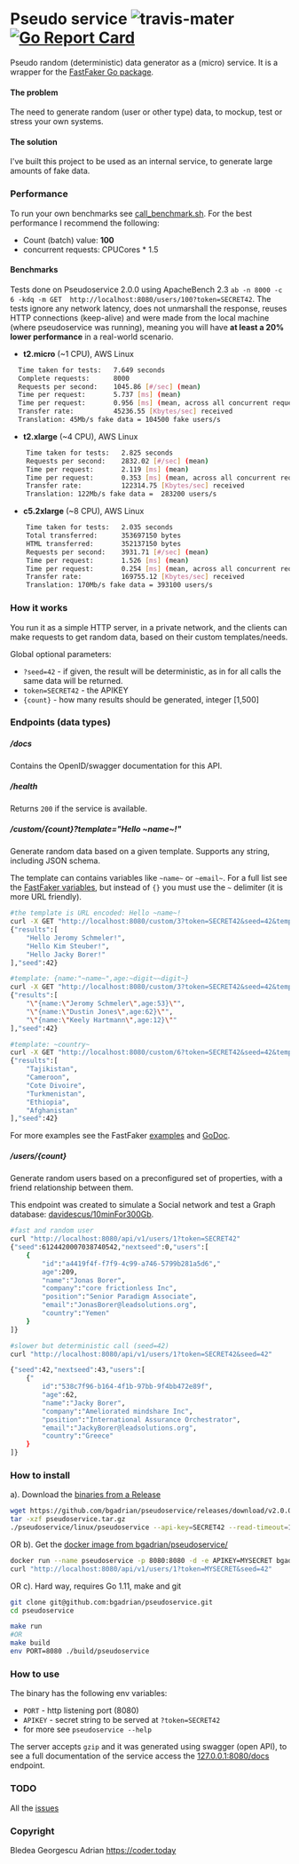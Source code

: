 # Pseudo service ![travis-mater](https://travis-ci.com/bgadrian/pseudoservice.svg?branch=master) [![Go Report Card](https://goreportcard.com/badge/github.com/bgadrian/pseudoservice)](https://goreportcard.com/report/github.com/bgadrian/pseudoservice)

Pseudo random (deterministic) data generator as a (micro) service.
It is a wrapper for the [FastFaker Go package](https://github.com/bgadrian/fastfaker).

#### The problem
The need to generate random (user or other type) data, to mockup, test or stress  your own systems. 

#### The solution
I've built this project to be used as an internal service, to generate large amounts of fake data.

### Performance 
To run your own benchmarks see [call_benchmark.sh](./call_benchmark.sh). For the best performance I recommend the following:
* Count (batch) value: **100**
* concurrent requests: CPUCores * 1.5

#### Benchmarks
Tests done on Pseudoservice 2.0.0 using ApacheBench 2.3 `ab -n 8000 -c 6 -kdq -m GET  http://localhost:8080/users/100?token=SECRET42`. The tests ignore any network latency, does not unmarshall the response, reuses HTTP connections (keep-alive) and were made from the local machine (where pseudoservice was running), meaning you will have **at least a 20% lower performance** in a real-world scenario.

* **t2.micro** (~1 CPU), AWS Linux
```bash
  Time taken for tests:   7.649 seconds
  Complete requests:      8000
  Requests per second:    1045.86 [#/sec] (mean)
  Time per request:       5.737 [ms] (mean)
  Time per request:       0.956 [ms] (mean, across all concurrent requests)
  Transfer rate:          45236.55 [Kbytes/sec] received
  Translation: 45Mb/s fake data = 104500 fake users/s
```
* **t2.xlarge** (~4 CPU), AWS Linux
```bash
    Time taken for tests:   2.825 seconds
    Requests per second:    2832.02 [#/sec] (mean)
    Time per request:       2.119 [ms] (mean)
    Time per request:       0.353 [ms] (mean, across all concurrent requests)
    Transfer rate:          122314.75 [Kbytes/sec] received
    Translation: 122Mb/s fake data =  283200 users/s
```
* **c5.2xlarge**	(~8 CPU), AWS Linux
```bash
    Time taken for tests:   2.035 seconds
    Total transferred:      353697150 bytes
    HTML transferred:       352137150 bytes
    Requests per second:    3931.71 [#/sec] (mean)
    Time per request:       1.526 [ms] (mean)
    Time per request:       0.254 [ms] (mean, across all concurrent requests)
    Transfer rate:          169755.12 [Kbytes/sec] received
    Translation: 170Mb/s fake data = 393100 users/s
```

### How it works

You run it as a simple HTTP server, in a private network, and the clients can make requests to get random data, based on their custom templates/needs.

Global optional parameters:
* `?seed=42` - if given, the result will be deterministic, as in for all calls the same data will be returned.
* `token=SECRET42` - the APIKEY
* `{count}` - how many results should be generated, integer [1,500]

### Endpoints (data types)

##### /docs 
Contains the OpenID/swagger documentation for this API.

##### /health
Returns `200` if the service is available.

##### /custom/{count}?template="Hello &#126;name&#126;!"
Generate random data based on a given template. Supports any string, including JSON schema.

The template can contains variables like `~name~` or `~email~`. For a full list see the [FastFaker variables](https://github.com/bgadrian/fastfaker/blob/master/TEMPLATE_VARIABLES.md), but instead of `{}` you must use the `~` delimiter (it is more URL friendly).

```bash
#the template is URL encoded: Hello ~name~!
curl -X GET "http://localhost:8080/custom/3?token=SECRET42&seed=42&template=Hello%20~name~%21"
{"results":[
    "Hello Jeromy Schmeler!",
    "Hello Kim Steuber!",
    "Hello Jacky Borer!"
],"seed":42}

#template: {name:"~name~",age:~digit~~digit~}
curl -X GET "http://localhost:8080/custom/3?token=SECRET42&seed=42&template=%22%7Bname%3A%22~name~%22%2Cage%3A~digit~%7D%22"
{"results":[
    "\"{name:\"Jeromy Schmeler\",age:53}\"",
    "\"{name:\"Dustin Jones\",age:62}\"",
    "\"{name:\"Keely Hartmann\",age:12}\""
],"seed":42}

#template: ~country~
curl -X GET "http://localhost:8080/custom/6?token=SECRET42&seed=42&template=~country~"
{"results":[
    "Tajikistan",
    "Cameroon",
    "Cote Divoire",
    "Turkmenistan",
    "Ethiopia",
    "Afghanistan"
],"seed":42}
``` 

For more examples see the FastFaker [examples](https://github.com/bgadrian/fastfaker/tree/master/example) and [GoDoc](https://godoc.org/github.com/bgadrian/fastfaker/faker#pkg-examples).

##### /users/{count}
Generate random users based on a preconfigured set of properties, with a friend relationship between them.

This endpoint was created to simulate a Social network and test a Graph database: [davidescus/10minFor300Gb](https://github.com/davidescus/10minFor300Gb).

```bash
#fast and random user
curl "http://localhost:8080/api/v1/users/1?token=SECRET42"
{"seed":6124420007038740542,"nextseed":0,"users":[
    {
        "id":"a4419f4f-f7f9-4c99-a746-5799b281a5d6","
        age":209,
        "name":"Jonas Borer",
        "company":"core frictionless Inc",
        "position":"Senior Paradigm Associate",
        "email":"JonasBorer@leadsolutions.org",
        "country":"Yemen"
    }
]}

#slower but deterministic call (seed=42)
curl "http://localhost:8080/api/v1/users/1?token=SECRET42&seed=42"

{"seed":42,"nextseed":43,"users":[
    {"
        id":"538c7f96-b164-4f1b-97bb-9f4bb472e89f",
        "age":62,
        "name":"Jacky Borer",
        "company":"Ameliorated mindshare Inc",
        "position":"International Assurance Orchestrator",
        "email":"JackyBorer@leadsolutions.org",
        "country":"Greece"
    }
]}
```

### How to install

a). Download the [binaries from a Release](https://github.com/bgadrian/pseudoservice/releases)
```bash
wget https://github.com/bgadrian/pseudoservice/releases/download/v2.0.0/pseudoservice.tar.gz
tar -xzf pseudoservice.tar.gz
./pseudoservice/linux/pseudoservice --api-key=SECRET42 --read-timeout=1s --write-timeout=1s --keep-alive=15s --listen-limit=1024 --max-header-size=3KiB --host=0.0.0.0 --port=8080
```

OR b). Get the [docker image from bgadrian/pseudoservice/](https://hub.docker.com/r/bgadrian/pseudoservice/)
```bash
docker run --name pseudoservice -p 8080:8080 -d -e APIKEY=MYSECRET bgadrian/pseudoservice
curl "http://localhost:8080/api/v1/users/1?token=MYSECRET&seed=42"

```

OR c). Hard way, requires Go 1.11, make and git
```bash
git clone git@github.com:bgadrian/pseudoservice.git
cd pseudoservice

make run
#OR
make build
env PORT=8080 ./build/pseudoservice
```

### How to use

The binary has the following env variables:
* `PORT` - http listening port (8080)
* `APIKEY` - secret string to be served at `?token=SECRET42` 
* for more see `pseudoservice --help`

The server accepts `gzip` and it was generated using swagger (open API), to see a full documentation of the service access the [127.0.0.1:8080/docs](http://127.0.0.1:8080/docs) endpoint.

### TODO
All the [issues](https://github.com/bgadrian/pseudoservice/issues)

### Copyright
Bledea Georgescu Adrian https://coder.today

